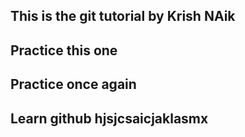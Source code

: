 
## This is the git tutorial by Krish NAik
## Practice this one
## Practice once again
## Learn github hjsjcsaicjaklasmx